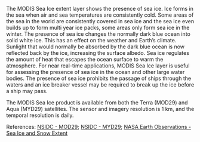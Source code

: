 The MODIS Sea Ice extent layer shows the presence of sea ice. Ice forms in the sea when air and sea temperatures are consistently cold.  Some areas of the sea in the world are consistently covered in sea ice and the sea ice even builds up to form multi year ice packs, some areas only form sea ice in the winter. The presence of sea ice changes the normally dark blue ocean into solid white ice. This has an effect on the weather and Earth’s climate. Sunlight that would normally be absorbed by the dark blue ocean is now reflected back by the ice, increasing the surface albedo. Sea ice regulates the amount of heat that escapes the ocean surface to warm the atmosphere. For near real-time applications, MODIS Sea Ice layer is useful for assessing the presence of sea ice in the ocean and other large water bodies. The presence of sea ice prohibits the passage of ships through the waters and an ice breaker vessel may be required to break up the ice before a ship may pass.  

The MODIS Sea Ice product is available from both the Terra (MOD29) and Aqua (MYD29) satellites. The sensor and imagery resolution is 1 km, and the temporal resolution is daily.

References: [NSIDC - MOD29](http://nsidc.org/data/mod29); [NSIDC - MYD29](http://nsidc.org/data/myd29); [NASA Earth Observations - Sea Ice and Snow Extent](http://neo.sci.gsfc.nasa.gov/view.php?datasetId=SCSIE_W)
